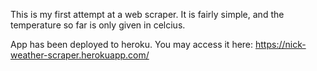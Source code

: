 This is my first attempt at a web scraper. It is fairly simple, and the temperature so far is only given in celcius. 

App has been deployed to heroku. You may access it here: https://nick-weather-scraper.herokuapp.com/


